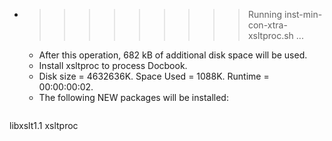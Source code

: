 * >>>>>>>>> Running inst-min-con-xtra-xsltproc.sh ...
  * After this operation, 682 kB of additional disk space will be used.
  * Install xsltproc to process Docbook.
  * Disk size = 4632636K. Space Used = 1088K. Runtime = 00:00:00:02.
  * The following NEW packages will be installed:
  ```bash
libxslt1.1 xsltproc
  ```
